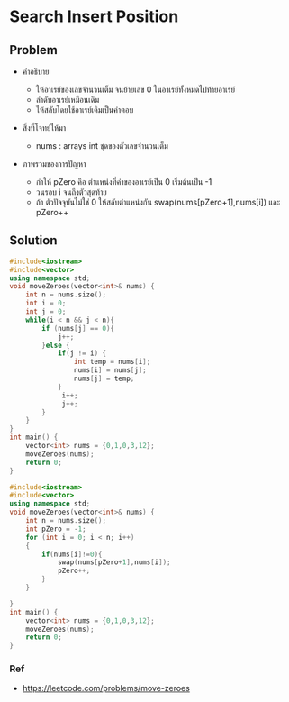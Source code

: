 # Search Insert Position

## Problem

- คำอธิบาย

  - ให้อาเรย์ของเลขจำนวนเต็ม จนย้ายเลข 0 ในอาเรย์ทั้งหมดไปท้ายอาเรย์
  - ลำดับอาเรย์เหมือนเดิม
  - ให้สลับโดยใช้อาเรย์เดิมเป็นคำตอบ

- สิ่งที่โจทย์ให้มา

  - nums : arrays int ชุดของตัวเลขจำนวนเต็ม

- ภาพรวมของการปัญหา
  - กำให้ pZero คือ ตำแหน่งที่ค่าของอาเรย์เป็น 0 เริ่มต้นเป็น -1
  - วนรอบ i จนถึงตัวสุดท้าย
  - ถ้า ตัวปัจจุบันไม่ใช่ 0 ให้สลับตำแหน่งกัน swap(nums[pZero+1],nums[i]) และ pZero++

## Solution

```c++
#include<iostream>
#include<vector>
using namespace std;
void moveZeroes(vector<int>& nums) {
    int n = nums.size();
    int i = 0;
    int j = 0;
    while(i < n && j < n){
        if (nums[j] == 0){
            j++;
        }else {
            if(j != i) {
                int temp = nums[i];
                nums[i] = nums[j];
                nums[j] = temp;
            }
             i++;
             j++;
        }
    }
}
int main() {
    vector<int> nums = {0,1,0,3,12};
    moveZeroes(nums);
    return 0;
}
```

```c++
#include<iostream>
#include<vector>
using namespace std;
void moveZeroes(vector<int>& nums) {
    int n = nums.size();
    int pZero = -1;
    for (int i = 0; i < n; i++)
    {
        if(nums[i]!=0){
            swap(nums[pZero+1],nums[i]);
            pZero++;
        }
    }

}
int main() {
    vector<int> nums = {0,1,0,3,12};
    moveZeroes(nums);
    return 0;
}
```

### Ref

- https://leetcode.com/problems/move-zeroes
